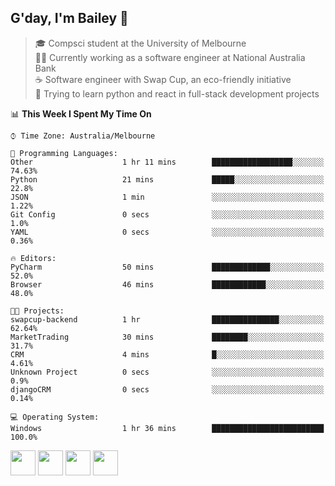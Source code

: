 ## G'day, I'm Bailey 👋

> 🎓 Compsci student at the University of Melbourne <br>
> 👨‍💻 Currently working as a software engineer at National Australia Bank <br>
> ☕️ Software engineer with Swap Cup, an eco-friendly initiative <br>
> 🌱 Trying to learn python and react in full-stack development projects

<!--START_SECTION:waka-->
📊 **This Week I Spent My Time On** 

```text
⌚︎ Time Zone: Australia/Melbourne

💬 Programming Languages: 
Other                    1 hr 11 mins        ██████████████████░░░░░░░   74.63% 
Python                   21 mins             █████░░░░░░░░░░░░░░░░░░░░   22.8% 
JSON                     1 min               ░░░░░░░░░░░░░░░░░░░░░░░░░   1.22% 
Git Config               0 secs              ░░░░░░░░░░░░░░░░░░░░░░░░░   1.0% 
YAML                     0 secs              ░░░░░░░░░░░░░░░░░░░░░░░░░   0.36%

🔥 Editors: 
PyCharm                  50 mins             █████████████░░░░░░░░░░░░   52.0% 
Browser                  46 mins             ████████████░░░░░░░░░░░░░   48.0%

🐱‍💻 Projects: 
swapcup-backend          1 hr                ███████████████░░░░░░░░░░   62.64% 
MarketTrading            30 mins             ████████░░░░░░░░░░░░░░░░░   31.7% 
CRM                      4 mins              █░░░░░░░░░░░░░░░░░░░░░░░░   4.61% 
Unknown Project          0 secs              ░░░░░░░░░░░░░░░░░░░░░░░░░   0.9% 
djangoCRM                0 secs              ░░░░░░░░░░░░░░░░░░░░░░░░░   0.14%

💻 Operating System: 
Windows                  1 hr 36 mins        █████████████████████████   100.0%

```


<!--END_SECTION:waka-->

[<img height="40px" src="https://img.icons8.com/ios-filled/2x/linkedin.png">](https://linkedin.com/in/baileybutler1)
[<img height="40px" src="https://img.icons8.com/ios-filled/2x/github.png">](https://github.com/baely)
[<img height="40px" src="https://img.icons8.com/ios-filled/2x/salesforce.png">](https://trailblazer.me/id/baileybutler)
[<img height="40px" src="https://img.icons8.com/ios-filled/2x/instagram.png">](https://instagram.com/bae1y)
